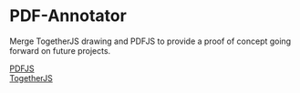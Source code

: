 PDF-Annotator
=============
Merge TogetherJS drawing and PDFJS to provide a proof of concept going forward on future projects.  
  
[PDFJS](https://github.com/mozilla/pdf.js)     
[TogetherJS](https://github.com/mozilla/togetherjs)
